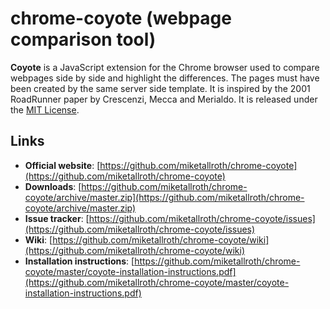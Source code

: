 # chrome-coyote (webpage comparison tool)

**Coyote** is a JavaScript extension for the Chrome browser used to compare webpages side by side and highlight the differences. The pages must have been created by the same server side template. It is inspired by the 2001 RoadRunner paper by Crescenzi, Mecca and Merialdo. It is released under the [MIT License](LICENSE.txt).

## Links

  * **Official website**: [https://github.com/miketallroth/chrome-coyote](https://github.com/miketallroth/chrome-coyote)
  * **Downloads**: [https://github.com/miketallroth/chrome-coyote/archive/master.zip](https://github.com/miketallroth/chrome-coyote/archive/master.zip)
  * **Issue tracker**: [https://github.com/miketallroth/chrome-coyote/issues](https://github.com/miketallroth/chrome-coyote/issues)
  * **Wiki**: [https://github.com/miketallroth/chrome-coyote/wiki](https://github.com/miketallroth/chrome-coyote/wiki)
  * **Installation instructions**: [https://github.com/miketallroth/chrome-coyote/master/coyote-installation-instructions.pdf](https://github.com/miketallroth/chrome-coyote/master/coyote-installation-instructions.pdf)
  
